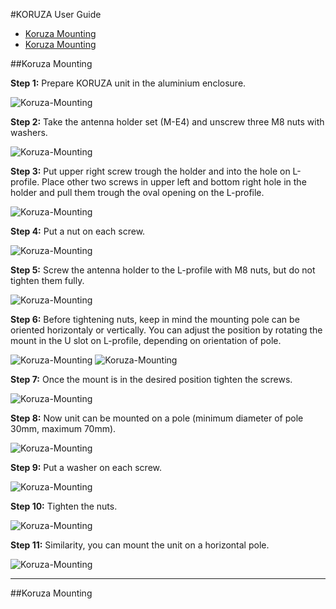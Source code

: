 #KORUZA User Guide

- [Koruza Mounting](#Koruza-Mounting)
- [Koruza Mounting](#Koruza-Mounting-2)

##Koruza Mounting <a id="Koruza-Mounting"></a>

**Step 1:** Prepare KORUZA unit in the aluminium enclosure.

![Koruza-Mounting](https://raw.githubusercontent.com/IRNAS/KORUZA-instructions/gh-pages/img/koruza-user-guide/koruza-mount-1.jpg)

**Step 2:** Take the antenna holder set (M-E4) and unscrew three M8 nuts with washers.

![Koruza-Mounting](https://raw.githubusercontent.com/IRNAS/KORUZA-instructions/gh-pages/img/koruza-user-guide/koruza-mount-2.jpg)

**Step 3:** Put upper right screw trough the holder and into the hole on L-profile.  Place other two screws in upper left and bottom right hole in the holder and pull them trough the oval opening on the L-profile.

![Koruza-Mounting](https://raw.githubusercontent.com/IRNAS/KORUZA-instructions/gh-pages/img/koruza-user-guide/koruza-mount-3.jpg)

**Step 4:** Put a nut on each screw.

![Koruza-Mounting](https://raw.githubusercontent.com/IRNAS/KORUZA-instructions/gh-pages/img/koruza-user-guide/koruza-mount-4.jpg)

**Step 5:** Screw the antenna holder to the L-profile with M8 nuts, but do not tighten them fully. 

![Koruza-Mounting](https://raw.githubusercontent.com/IRNAS/KORUZA-instructions/gh-pages/img/koruza-user-guide/koruza-mount-5.jpg)

**Step 6:** Before tightening nuts, keep in mind the mounting pole can be oriented horizontaly or vertically. You can adjust the position by rotating the mount in the U slot on L-profile, depending on orientation of pole.

![Koruza-Mounting](https://raw.githubusercontent.com/IRNAS/KORUZA-instructions/gh-pages/img/koruza-user-guide/koruza-mount-6.jpg)
![Koruza-Mounting](https://raw.githubusercontent.com/IRNAS/KORUZA-instructions/gh-pages/img/koruza-user-guide/koruza-mount-15.jpg)

**Step 7:** Once the mount is in the desired position tighten the screws. 

![Koruza-Mounting](https://raw.githubusercontent.com/IRNAS/KORUZA-instructions/gh-pages/img/koruza-user-guide/koruza-mount-8.jpg)

**Step 8:** Now unit can be mounted on a pole (minimum diameter of pole 30mm, maximum 70mm).

![Koruza-Mounting](https://raw.githubusercontent.com/IRNAS/KORUZA-instructions/gh-pages/img/koruza-user-guide/koruza-mount-9.jpg)

**Step 9:** Put a washer on each screw.

![Koruza-Mounting](https://raw.githubusercontent.com/IRNAS/KORUZA-instructions/gh-pages/img/koruza-user-guide/koruza-mount-10.jpg)

**Step 10:** Tighten the nuts. 

![Koruza-Mounting](https://raw.githubusercontent.com/IRNAS/KORUZA-instructions/gh-pages/img/koruza-user-guide/koruza-mount-11.jpg)

**Step 11:** Similarity, you can mount the unit on a horizontal pole. 

![Koruza-Mounting](https://raw.githubusercontent.com/IRNAS/KORUZA-instructions/gh-pages/img/koruza-user-guide/koruza-mount-14.jpg)

___

##Koruza Mounting <a id="Koruza-Mounting-2"></a>
